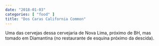 ```yaml
---
date: "2018-01-03"
categories: [ "food" ]
title: "Dos Caras California Common"
---
```

Uma das cervejas dessa cervejaria de Nova Lima, próximo de BH, mas tomado em Diamantina (no restaurante de esquina próximo da descida).
